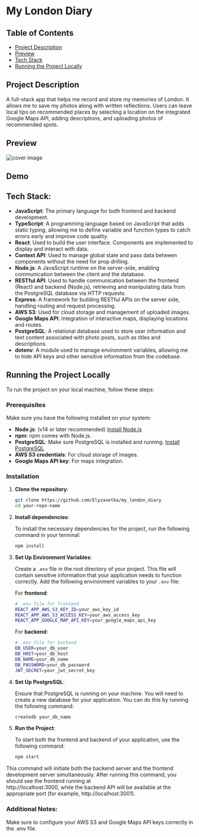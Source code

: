 # My London Diary

## Table of Contents

- [Project Description](#project-description)
- [Preview](#preview)
- [Tech Stack](#Tech-stack)
- [Running the Project Locally](#running-the-project-locally)

## Project Description
A full-stack app that helps me record and store my memories of London. It allows me to save my photos along with written reflections. Users can leave local tips on recommended places by selecting a location on the integrated Google Maps API, adding descriptions, and uploading photos of recommended spots.

## Preview
![cover image](https://github.com/Elyzavetka/my_london_diary/blob/main/frontend/public/images/my-london-diary.png)

## Demo


## Tech Stack:

- **JavaScript**: The primary language for both frontend and backend development.
- **TypeScript**: A programming language based on JavaScript that adds static typing, allowing me to define variable and function types to catch errors early and improve code quality.
- **React**: Used to build the user interface. Components are implemented to display and interact with data.
- **Context API**: Used to manage global state and pass data between components without the need for prop drilling.
- **Node.js**: A JavaScript runtime on the server-side, enabling communication between the client and the database.
- **RESTful API**: Used to handle communication between the frontend (React) and backend (Node.js), retrieving and manipulating data from the PostgreSQL database via HTTP requests.
- **Express**: A framework for building RESTful APIs on the server side, handling routing and request processing.
- **AWS S3**: Used for cloud storage and management of uploaded images.
- **Google Maps API**: Integration of interactive maps, displaying locations and routes.
- **PostgreSQL**: A relational database used to store user information and text content associated with photo posts, such as titles and descriptions.
- **dotenv**: A module used to manage environment variables, allowing me to hide API keys and other sensitive information from the codebase.

## Running the Project Locally

To run the project on your local machine, follow these steps:

### Prerequisites

Make sure you have the following installed on your system:

- **Node.js**: (v14 or later recommended) [Install Node.js](https://nodejs.org/)
- **npm**: npm comes with Node.js.
- **PostgreSQL**: Make sure PostgreSQL is installed and running. [Install PostgreSQL](https://www.postgresql.org/download/)
- **AWS S3 credentials**: For cloud storage of images.
- **Google Maps API key**: For maps integration.

### Installation

1. **Clone the repository**:

   ```bash
   git clone https://github.com/Elyzavetka/my_london_diary
   cd your-repo-name

2. **Install dependencies**:

   To install the necessary dependencies for the project, run the following command in your terminal:
   
   ```bash
   npm install

3. **Set Up Environment Variables**:

   Create a `.env` file in the root directory of your project. This file will contain sensitive information that your application needs to function correctly. Add the          following    environment variables to your `.env` file:

   For **frontend**:

   ```bash
   # .env file for frontend
   REACT_APP_AWS_S3_KEY_ID=your_aws_key_id
   REACT_APP_AWS_S3_ACCESS_KEY=your_aws_access_key
   REACT_APP_GOOGLE_MAP_API_KEY=your_google_maps_api_key
   ```

   For **backend**:

   ```bash
   # .env file for backend
   DB_USER=your_db_user
   DB_HOST=your_db_host
   DB_NAME=your_db_name
   DB_PASSWORD=your_db_password
   JWT_SECRET=your_jwt_secret_key


5. **Set Up PostgreSQL**:

   Ensure that PostgreSQL is running on your machine. You will need to create a new database for your application. You can do this by running the following command:

   ```bash
   createdb your_db_name
   
6. **Run the Project**:

   To start both the frontend and backend of your application, use the following command:
   
   ```bash
   npm start

  This command will initiate both the backend server and the frontend development server simultaneously. After running this command, you should see the frontend running at       
   http://localhost:3000, while the backend API will be available at the appropriate port (for example, http://localhost:3001).

### Additional Notes:

Make sure to configure your AWS S3 and Google Maps API keys correctly in the .env file. 
